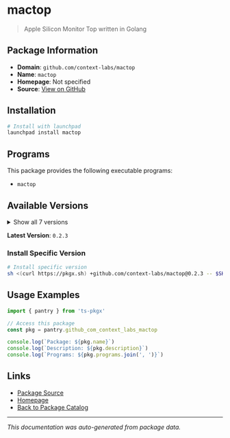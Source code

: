 # mactop

> Apple Silicon Monitor Top written in Golang

## Package Information

- **Domain**: `github.com/context-labs/mactop`
- **Name**: `mactop`
- **Homepage**: Not specified
- **Source**: [View on GitHub](https://github.com/pkgxdev/pantry/tree/main/projects/github.com/context-labs/mactop/package.yml)

## Installation

```bash
# Install with launchpad
launchpad install mactop
```

## Programs

This package provides the following executable programs:

- `mactop`

## Available Versions

<details>
<summary>Show all 7 versions</summary>

- `0.2.3`, `0.2.2`, `0.2.1`, `0.2.0`, `0.1.9`
- `0.1.8`, `0.1.7`

</details>

**Latest Version**: `0.2.3`

### Install Specific Version

```bash
# Install specific version
sh <(curl https://pkgx.sh) +github.com/context-labs/mactop@0.2.3 -- $SHELL -i
```

## Usage Examples

```typescript
import { pantry } from 'ts-pkgx'

// Access this package
const pkg = pantry.github_com_context_labs_mactop

console.log(`Package: ${pkg.name}`)
console.log(`Description: ${pkg.description}`)
console.log(`Programs: ${pkg.programs.join(', ')}`)
```

## Links

- [Package Source](https://github.com/pkgxdev/pantry/tree/main/projects/github.com/context-labs/mactop/package.yml)
- [Homepage](#)
- [Back to Package Catalog](../package-catalog.md)

---

*This documentation was auto-generated from package data.*
